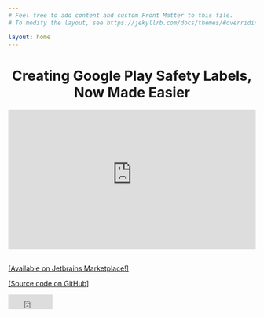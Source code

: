 ```yaml
---
# Feel free to add content and custom Front Matter to this file.
# To modify the layout, see https://jekyllrb.com/docs/themes/#overriding-theme-defaults

layout: home
---
```

<h1 style="text-align: center;">Creating Google Play Safety Labels, Now Made Easier</h1>


<div style="padding-bottom:56.25%; position:relative; display:block; width: 100%">
  <iframe width="100%" height="100%" src="https://www.youtube-nocookie.com/embed/qLw1PuFcmQE"
    frameborder="0" allow="autoplay; encrypted-media" allowfullscreen style="position:absolute; top:0; left: 0">
  </iframe>
</div>

<br>

[[Available on Jetbrains Marketplace!]](https://plugins.jetbrains.com/plugin/20141-matcha)

[[Source code on GitHub]](https://github.com/Matcha-IDE/Matcha-IDE)

<iframe src="https://ghbtns.com/github-btn.html?user=Matcha-IDE&repo=Matcha-IDE&type=star&count=true&size=small" frameborder="0" scrolling="0" width="90" height="30" title="GitHub"></iframe>

